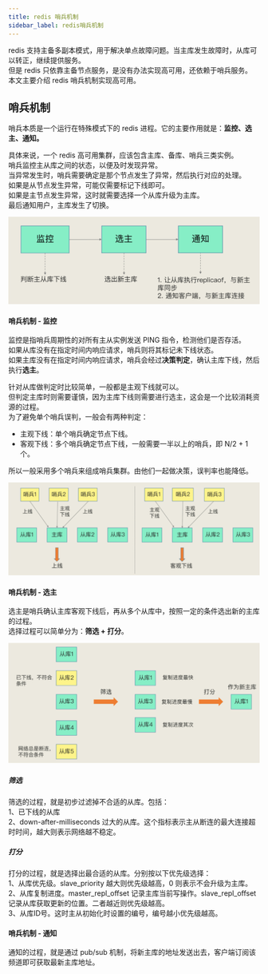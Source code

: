 ```yaml
---
title: redis 哨兵机制
sidebar_label: redis哨兵机制
---
```


redis 支持主备多副本模式，用于解决单点故障问题。当主库发生故障时，从库可以转正，继续提供服务。    
但是 redis 只依靠主备节点服务，是没有办法实现高可用，还依赖于哨兵服务。    
本文主要介绍 redis 哨兵机制实现高可用。

## 哨兵机制
哨兵本质是一个运行在特殊模式下的 redis 进程。它的主要作用就是：**监控、选主、通知。**
 
具体来说，一个 redis 高可用集群，应该包含主库、备库、哨兵三类实例。   
哨兵监控主从库之间的状态，以便及时发现异常。    
当异常发生时，哨兵需要确定是那个节点发生了异常，然后执行对应的处理。    
如果是从节点发生异常，可能仅需要标记下线即可。   
如果是主节点发生异常，这时就需要选择一个从库升级为主库。    
最后通知用户，主库发生了切换。

![](./static/4.1.png)

#### 哨兵机制 - 监控
监控是指哨兵周期性的对所有主从实例发送 PING 指令，检测他们是否存活。   
如果从库没有在指定时间内响应请求，哨兵则将其标记未下线状态。  
如果主库没有在指定时间内响应请求，哨兵会经过**决策判定**，确认主库下线，然后执行**选主**。

针对从库做判定时比较简单，一般都是主观下线就可以。    
但判定主库时则需要谨慎，因为主库下线则需要进行选主，这会是一个比较消耗资源的过程。   
为了避免单个哨兵误判，一般会有两种判定：    
* 主观下线：单个哨兵确定节点下线。
* 客观下线：多个哨兵确定节点下线，一般需要一半以上的哨兵，即 N/2 + 1 个。

所以一般采用多个哨兵来组成哨兵集群。由他们一起做决策，误判率也能降低。

![](./static/4.2.png)

#### 哨兵机制 - 选主
选主是哨兵确认主库客观下线后，再从多个从库中，按照一定的条件选出新的主库的过程。   
选择过程可以简单分为：**筛选 + 打分**。

![](./static/4.3.png)

##### 筛选
筛选的过程，就是初步过滤掉不合适的从库。包括：    
1、已下线的从库    
2、down-after-milliseconds 过大的从库。这个指标表示主从断连的最大连接超时时间，越大则表示网络越不稳定。   

##### 打分
打分的过程，就是选择出最合适的从库。分别按以下优先级选择：    
1、从库优先级。slave_priority 越大则优先级越高，0 则表示不会升级为主库。     
2、从库复制进度。master_repl_offset 记录主库当前写操作。slave_repl_offset 记录从库获取更新的位置。二者越近则优先级越高。    
3、从库ID号。这时主从初始化时设置的编号，编号越小优先级越高。     

#### 哨兵机制 - 通知
通知的过程，就是通过 pub/sub 机制，将新主库的地址发送出去，客户端订阅该频道即可获取最新主库地址。
